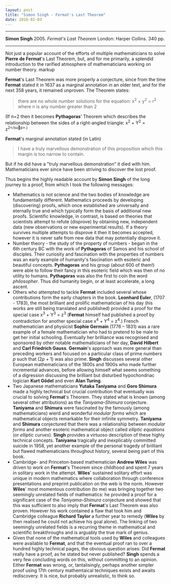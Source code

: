```yaml
---
layout: post
title: "Simon Singh - Fermat's Last Theorem"
date: 2016-02-03
---
```


***
<b>Simon Singh</b> 2005. _Fermat's Last Theorem_ London: Harper Collins. 340 pp.

***

Not just a popular account of the efforts of multiple mathematicians to solve **Pierre de Fermat**'s Last Theorem, but, and for me primarily, a splendid introduction to the rarified atmosphere of mathematicians working on number theory. markup

**Fermat**'s Last Theorem was more properly a conjecture, since from the time **Fermat** stated it in 1637 as a marginal annotation in an older text, and for the next 358 years, it remained unproven.  The Theorem states:

>there are no whole number solutions for the equation: x<sup>2</sup> + y<sup>2</sup> = r<sup>2</sup> where n is any number greater than 2

(If n=2 then it becomes **Pythagoras**' Theorem which describes the relationship between the sides of a right-angled triangle: x<sup>2</sup> + Y<sup>2</sup> = z<sup>2</sup>.)

**Fermat**'s marginal annotation stated (in Latin)

>I have a truly marvellous demonstration of this proposition which this margin is too narrow to contain.

But if he did have a "truly marvellous demonstration" it died with him.  Mathematicians ever since have been striving to discover the lost proof.

Thus begins the highly readable account by **Simon Singh** of the long journey to a proof, from which I took the following messages:

* Mathematics is not science and the two bodies of knowledge are fundamentally different.  Mathematics proceeds by developing (discovering) proofs, which once established are universally and eternally true and which typically form the basis of additional new proofs.  Scientific knowledge, in contrast, is based on theories that scientists attempt to refute (disprove) by obtaining new, independent data (new observations or new experimental results).  If a theory survives multiple attempts to disprove it then it becomes accepted, however it is never safe from new data that may potentially disprove it.
*  Number theory - the study of the property of numbers - began in the 6th century BC with the work of **Pythagoras** of Samos and his school of disciples.  Their curiosity and fascination with the properties of numbers was an early example of humanity's fascination with esoteric and beautiful concepts.  **Pythagoras** and his group (about 600 of them!) were able to follow their fancy in this esoteric field which was then of no utility to humans. **Pythagoras** was also the first to coin the word _philosopher_.  Thus did humanity begin, or at least accelerate, a long ascent.
*  Others who attempted to tackle **Fermat** included several whose contributions form the early chapters in the book. **Leonhard Euler**, (1707 - 1783), the most brilliant and prolific mathematician of his day (his works are still being translated and published) provided a proof for the special case  x<sup>3</sup> + Y<sup>3</sup> = z<sup>3</sup> (**Fermat** himself had published a proof by contradiction for another special case x<sup>4</sup> + Y<sup>4</sup> = z<sup>4</sup>.)  French mathematician and physicist **Sophie Germain** (1776 – 1831) was a rare example of a female mathematician who had to pretend to be male to get her initial schooling.  Eventually her brilliance was recognised and sponsored by other notable mathematicians of her day, **David Hilbert** and **Carl Friedrich Gauss**.  **Germain**'s approach was more general than preceding workers and focused on a particular class of prime numbers *p* such that (2*p* + 1) was also prime.  **Singh** discusses several other European mathematicians of the 1800s and 1900s who made further incremental advances, before allowing himself what seems something of a digression discussing the brilliant but disturbed hypochondriac logician **Kurt Gödel** and even **Alan Turing**.  
*  Two Japanese mathematicians **Yutaka Taniyama** and **Goro Shimura** made a highly technical but crucial contribution that eventually was crucial to solving **Fermat**'s Theorem.  They stated what is known (among several other attributions) as the *Taniyama–Shimura* conjecture.   **Taniyama** and **Shimura** were fascinated by the famously (among mathematicians) wierd and wonderful _modular forms_ which are mathematical objects remarkable for their infinite symmetry. **Taniyama** and **Shimura** conjectured that there was a relationship between _modular forms_ and another esoteric mathematical object called _elliptic equations_ (or _elliptic curves_).  **Singh** provides a virtuoso description of these highly technical concepts.  **Taniyama** tragically and inexplicably committed suicide in 1958, yet another example of the personal tragedy of brilliant but flawed mathematicians throughout history, several being part of this book.  
*  Cambridge- and Princeton-based mathematician **Andrew Wiles** was driven to work on **Fermat**'s Theorem since childhood and spent 7 years in solitary work in the attempt.  **Wiles**' sustained solitary effort was unique in modern mathematics where collaboration through conference presentations and preprint publication on the web is the norm.  However **Wiles**' most momentous contribution (to me) was bringing together two seemingly unrelated fields of mathematics: he provided a proof for a significant case of the *Taniyama–Shimura* conjecture and showed that this was sufficient to also imply that **Fermat**'s Last Theorem was also proven.  However his work contained a flaw that took him and Cambridge colleague **Richard Taylor** a further year to remedy (**Wiles** by then realised he could not achieve his goal alone).  The linking of two seemingly unrelated fields is a recurring theme in mathematical and scientific breakthroughs and is arguably the true mark of genius.
*  Given that none of the mathematical tools used by **Wiles** and colleagues were available to **Fermat**, and that the eventual proof ran to over a hundred highly technical pages, the obvious question arises: Did **Fermat** really have a proof, as he stated but never published?   **Singh** spends a very few concluding words on this, without committing to an opinion.  Either **Fermat** was wrong, or, tantalisingly, perhaps another simpler proof using 17th century mathemtaical techniques exists and awaits rediscovery. It is nice, but probably unrealistic, to think so.
